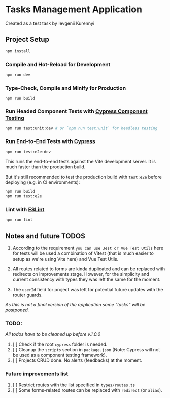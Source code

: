 # Tasks Management Application

Created as a test task by Ievgenii Kurennyi

## Project Setup

```sh
npm install
```

### Compile and Hot-Reload for Development

```sh
npm run dev
```

### Type-Check, Compile and Minify for Production

```sh
npm run build
```

### Run Headed Component Tests with [Cypress Component Testing](https://on.cypress.io/component)

```sh
npm run test:unit:dev # or `npm run test:unit` for headless testing
```

### Run End-to-End Tests with [Cypress](https://www.cypress.io/)

```sh
npm run test:e2e:dev
```

This runs the end-to-end tests against the Vite development server.
It is much faster than the production build.

But it's still recommended to test the production build with `test:e2e` before deploying (e.g. in CI environments):

```sh
npm run build
npm run test:e2e
```

### Lint with [ESLint](https://eslint.org/)

```sh
npm run lint
```

## Notes and future TODOS

1. According to the requirement `you can use Jest or Vue Test Utils` here for tests will be used a combination of Vitest (that is much easier to setup as we're using Vite here) and Vue Test Utils.

2. All routes related to forms are kinda duplicated and can be replaced with redirects on improvements stage. However, for the simplicity and current consistency with types they was left the same for the moment.

3. The `userId` field for project was left for potential future updates with the router guards.

_As this is not a final version of the application some "tasks" will be postponed._

### TODO:

_All todos have to be cleaned up before v.1.0.0_

1. [ ] Check if the root `cypress` folder is needed.
2. [ ] Cleanup the `scripts` section in `package.json` (Note: Cypress will not be used as a component testing framework).
3. [ ] Projects CRUD done. No alerts (feedbacks) at the moment.

### Future improvements list

1. [ ] Restrict routes with the list specified in `types/routes.ts`
2. [ ] Some forms-related routes can be replaced with `redirect` (or `alias`).
